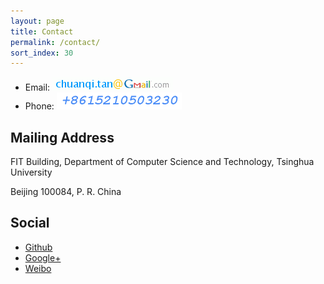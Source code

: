 ```yaml
---
layout: page
title: Contact
permalink: /contact/
sort_index: 30
---
```


* Email: ![email address](/images/email_address.gif)
* Phone: ![phone number](/images/phone_number.png)


Mailing Address
----------------

FIT Building, Department of Computer Science and Technology, Tsinghua University

Beijing 100084, P. R. China


Social
----------------

+ <a target="_blank" href="http://github.com/chuanqitan">Github</a>
+ <a target="_blank" href="https://plus.google.com/+ChuanQiTan">Google+</a>
+ <a target="_blank" href="http://weibo.com/u/2462903860">Weibo</a>
